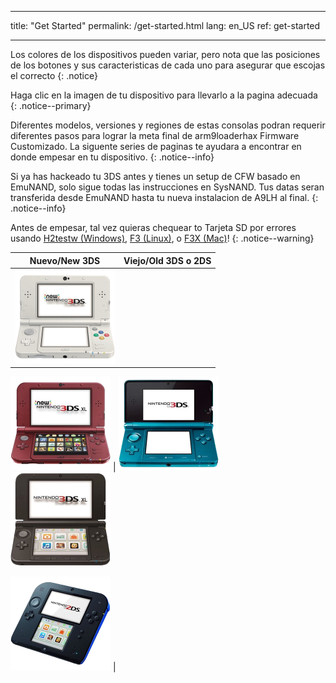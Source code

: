 * * *

title: "Get Started" permalink: /get-started.html lang: en_US ref: get-started

* * *

Los colores de los dispositivos pueden variar, pero nota que las posiciones de los botones y sus caracteristicas de cada uno para asegurar que escojas el correcto {: .notice}

Haga clic en la imagen de tu dispositivo para llevarlo a la pagina adecuada {: .notice--primary}

Diferentes modelos, versiones y regiones de estas consolas podran requerir diferentes pasos para lograr la meta final de arm9loaderhax Firmware Customizado. La siguente series de paginas te ayudara a encontrar en donde empesar en tu dispositivo. {: .notice--info}

Si ya has hackeado tu 3DS antes y tienes un setup de CFW basado en EmuNAND, solo sigue todas las instrucciones en SysNAND. Tus datas seran transferida desde EmuNAND hasta tu nueva instalacion de A9LH al final. {: .notice--info}

Antes de empesar, tal vez quieras chequear to Tarjeta SD por errores usando [H2testw (Windows)](h2testw-(windows)), [F3 (Linux)](f3-(linux)), o [F3X (Mac)](f3x-(mac))! {: .notice--warning}

|                                                            Nuevo/New 3DS                                                             |                                                                                        Viejo/Old 3DS o 2DS                                                                                        |
|:------------------------------------------------------------------------------------------------------------------------------------:|:-------------------------------------------------------------------------------------------------------------------------------------------------------------------------------------------------:|
| [![Nuevo/New 3DS](images/new3ds.png)](get-started-(new-3ds))   
  
[![Nuevo/New 3DS XL](images/new3dsxl.png)](get-started-(new-3ds)) | [![Viejo/Old 3DS](images/old3ds.png)](get-started-(old-3ds)) &nbsp;&nbsp; [![Viejo/Old 3DS XL](images/old3dsxl.png)](get-started-(old-3ds))   
  
[![2DS](images/2ds.png)](get-started-(old-3ds)) |